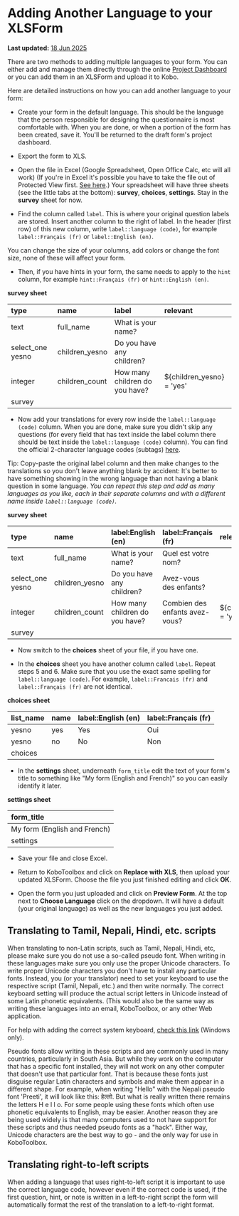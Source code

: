 # Adding Another Language to your XLSForm
**Last updated:** <a href="https://github.com/kobotoolbox/docs/blob/cf8076330e7854983eff74815be90555dde3456c/source/language_xls.md" class="reference">18 Jun 2025</a>

There are two methods to adding multiple languages to your form. You can either
add and manage them directly through the online
[Project Dashboard](language_dashboard.md) or you can add them in an XLSForm and
upload it to Kobo.

Here are detailed instructions on how you can add another language to your form:

-   Create your form in the default language. This should be the language that
    the person responsible for designing the questionnaire is most comfortable
    with. When you are done, or when a portion of the form has been created,
    save it. You'll be returned to the draft form's project dashboard.

-   Export the form to XLS.

-   Open the file in Excel (Google Spreadsheet, Open Office Calc, etc will all
    work) (If you're in Excel it's possible you have to take the file out of
    Protected View first.
    [See here](https://support.office.com/en-us/article/what-is-protected-view-d6f09ac7-e6b9-4495-8e43-2bbcdbcb6653?ocmsassetID=HA010355931&CorrelationId=04b441d5-5c7c-441a-bbac-8f34b3071869&ui=en-US&rs=en-US&ad=US).)
    Your spreadsheet will have three sheets (see the little tabs at the bottom):
    **survey**, **choices**, **settings**. Stay in the **survey** sheet for now.

-   Find the column called `label`. This is where your original question labels
    are stored. Insert another column to the right of label. In the header
    (first row) of this new column, write `label::language (code)`, for example
    `label::Français (fr)` or `label::English (en)`.

<p class="note">You can change the size of your columns, add colors or change the font size, none of these will affect your form.</p>

-   Then, if you have hints in your form, the same needs to apply to the `hint`
    column, for example `hint::Français (fr)` or `hint::English (en)`.

**survey sheet**

| type             | name           | label                          | relevant                  |
| :--------------- | :------------- | :----------------------------- | :------------------------ |
| text             | full_name      | What is your name?             |                           |
| select_one yesno | children_yesno | Do you have any children?      |                           |
| integer          | children_count | How many children do you have? | ${children_yesno} = 'yes' |
| survey |

-   Now add your translations for every row inside the `label::language (code)`
    column. When you are done, make sure you didn't skip any questions (for
    every field that has text inside the label column there should be text
    inside the `label::language (code)` column). You can find the official
    2-character language codes (subtags)
    [here](https://www.iana.org/assignments/language-subtag-registry/language-subtag-registry).

<p class="note">Tip: Copy-paste the original label column and then make changes to the translations so you don't leave anything blank by accident: It's better to have something showing in the wrong language than not having a blank question in some language. <em>You can repeat this step and add as many languages as you like, each in their separate columns and with a different name inside <code>label::language (code)</code>.</em></p>

**survey sheet**

| type             | name           | label:English (en)             | label::Français (fr)           | relevant                  |
| :--------------- | :------------- | :----------------------------- | :----------------------------- | :------------------------ |
| text             | full_name      | What is your name?             | Quel est votre nom?            |                           |
| select_one yesno | children_yesno | Do you have any children?      | Avez-vous des enfants?         |                           |
| integer          | children_count | How many children do you have? | Combien des enfants avez-vous? | ${children_yesno} = 'yes' |
| survey |

-   Now switch to the **choices** sheet of your file, if you have one.

-   In the **choices** sheet you have another column called `label`. Repeat
    steps 5 and 6. Make sure that you use the exact same spelling for
    `label::language (code)`. For example, `label::Francais (fr)` and
    `label::Français (fr)` are not identical.

**choices sheet**

| list_name | name | label::English (en) | label::Français (fr) |
| :-------- | :--- | :------------------ | :------------------- |
| yesno     | yes  | Yes                 | Oui                  |
| yesno     | no   | No                  | Non                  |
| choices |

-   In the **settings** sheet, underneath `form_title` edit the text of your
    form's title to something like "My form (English and French)" so you can
    easily identify it later.

**settings sheet**

| form_title                   |
| :--------------------------- |
| My form (English and French) |
| settings |

-   Save your file and close Excel.

-   Return to KoboToolbox and click on **Replace with XLS**, then upload your
    updated XLSForm. Choose the file you just finished editing and click **OK**.

-   Open the form you just uploaded and click on **Preview Form**. At the top
    next to **Choose Language** click on the dropdown. It will have a default
    (your original language) as well as the new languages you just added.

## Translating to Tamil, Nepali, Hindi, etc. scripts

When translating to non-Latin scripts, such as Tamil, Nepali, Hindi, etc, please
make sure you do not use a so-called pseudo font. When writing in these
languages make sure you only use the proper Unicode characters. To write proper
Unicode characters you don't have to install any particular fonts. Instead, you
(or your translator) need to set your keyboard to use the respective script
(Tamil, Nepali, etc.) and then write normally. The correct keyboard setting will
produce the actual script letters in Unicode instead of some Latin phonetic
equivalents. (This would also be the same way as writing these languages into an
email, KoboToolbox, or any other Web application.

For help with adding the correct system keyboard,
[check this link](https://support.microsoft.com/en-us/help/17424/windows-change-keyboard-layout)
(Windows only).

Pseudo fonts allow writing in these scripts and are commonly used in many
countries, particularly in South Asia. But while they work on the computer that
has a specific font installed, they will not work on any other computer that
doesn't use that particular font. That is because these fonts just disguise
regular Latin characters and symbols and make them appear in a different shape.
For example, when writing "Hello" with the Nepali pseudo font 'Preeti', it will
look like this: हेल्लो. But what is really written there remains the letters H e
l l o. For some people using these fonts which often use phonetic equivalents to
English, may be easier. Another reason they are being used widely is that many
computers used to not have support for these scripts and thus needed pseudo
fonts as a "hack". Either way, Unicode characters are the best way to go - and
the only way for use in KoboToolbox.

## Translating right-to-left scripts

When adding a language that uses right-to-left script it is important to use the
correct language code, however even if the correct code is used, if the first
question, hint, or note is written in a left-to-right script the form will
automatically format the rest of the translation to a left-to-right format.
